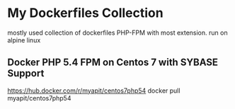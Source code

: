 # My Dockerfiles Collection
mostly used collection of dockerfiles PHP-FPM with most extension. run on alpine linux


## Docker PHP 5.4 FPM on Centos 7 with SYBASE Support
https://hub.docker.com/r/myapit/centos7php54
docker pull myapit/centos7php54


